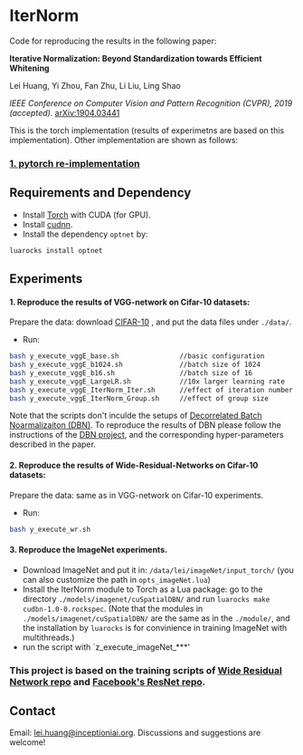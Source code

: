 # IterNorm

Code for reproducing the results in the following paper:

**Iterative Normalization: Beyond Standardization towards Efficient Whitening** 

Lei Huang, Yi Zhou, Fan Zhu, Li Liu, Ling Shao

*IEEE Conference on Computer Vision and Pattern Recognition (CVPR), 2019 (accepted).*
[arXiv:1904.03441](https://arxiv.org/abs/1904.03441)


This is the torch implementation (results of experimetns are based on this implementation). Other implementation are shown as follows: 

### [1. pytorch re-implementation](https://github.com/huangleiBuaa/IterNorm-pytorch)

## Requirements and Dependency
* Install [Torch](http://torch.ch) with CUDA (for GPU).
* Install [cudnn](http://torch.ch).
* Install the dependency `optnet` by:
```Bash
luarocks install optnet
 ```
 
 ## Experiments
 
 #### 1.  Reproduce the results of VGG-network on Cifar-10 datasets:
 Prepare the data:  download [CIFAR-10](https://yadi.sk/d/eFmOduZyxaBrT) , and put the data files under `./data/`.
 * Run: 
```Bash
bash y_execute_vggE_base.sh               //basic configuration
bash y_execute_vggE_b1024.sh              //batch size of 1024
bash y_execute_vggE_b16.sh                //batch size of 16
bash y_execute_vggE_LargeLR.sh            //10x larger learning rate
bash y_execute_vggE_IterNorm_Iter.sh      //effect of iteration number
bash y_execute_vggE_IterNorm_Group.sh     //effect of group size
```
Note that the scripts don't inculde the setups of [Decorrelated Batch Noarmalizaiton (DBN)](https://arxiv.org/abs/1804.08450). To reproduce the results of DBN please follow the instructions of the [DBN project](https://github.com/princeton-vl/DecorrelatedBN), and the corresponding hyper-parameters described in the paper. 


#### 2.  Reproduce the results of Wide-Residual-Networks on Cifar-10 datasets:
 Prepare the data: same as in VGG-network on Cifar-10 experiments.
  * Run: 
```Bash
bash y_execute_wr.sh               
```

#### 3. Reproduce the ImageNet experiments. 
 *  Download ImageNet and put it in: `/data/lei/imageNet/input_torch/` (you can also customize the path in `opts_imageNet.lua`)
 *  Install the IterNorm module to Torch as a Lua package: go to the directory `./models/imagenet/cuSpatialDBN/` and run  `luarocks make cudbn-1.0-0.rockspec`. (Note that the modules in `./models/imagenet/cuSpatialDBN/` are the same as in the `./module/`, and the installation by `luarocks` is for convinience in  training ImageNet with multithreads.)
 *  run the script with `z_execute_imageNet_***'
 
 ### This project is based on the training scripts of [Wide Residual Network repo](https://github.com/szagoruyko/wide-residual-networks) and  [Facebook's ResNet repo](https://github.com/facebook/fb.resnet.torch).
 
 ## Contact
Email: lei.huang@inceptioniai.org. Discussions and suggestions are welcome!
